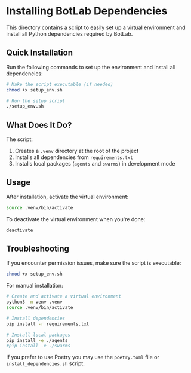 # Installing BotLab Dependencies

This directory contains a script to easily set up a virtual environment and install all Python dependencies required by BotLab.

## Quick Installation

Run the following commands to set up the environment and install all dependencies:

```bash
# Make the script executable (if needed)
chmod +x setup_env.sh

# Run the setup script
./setup_env.sh
```

## What Does It Do?

The script:
1. Creates a `.venv` directory at the root of the project
2. Installs all dependencies from `requirements.txt`
3. Installs local packages (`agents` and `swarms`) in development mode

## Usage

After installation, activate the virtual environment:

```bash
source .venv/bin/activate
```

To deactivate the virtual environment when you're done:

```bash
deactivate
```

## Troubleshooting

If you encounter permission issues, make sure the script is executable:

```bash
chmod +x setup_env.sh
```

For manual installation:

```bash
# Create and activate a virtual environment
python3 -m venv .venv
source .venv/bin/activate

# Install dependencies
pip install -r requirements.txt

# Install local packages
pip install -e ./agents
#pip install -e ./swarms
``` 

If you prefer to use Poetry you may use the `poetry.toml` file or `install_dependencies.sh` script.
